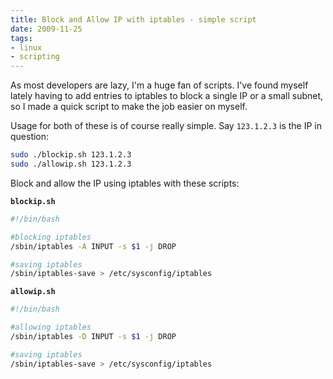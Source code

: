 ```yaml
---
title: Block and Allow IP with iptables - simple script
date: 2009-11-25
tags:
- linux
- scripting
---
```

As most developers are lazy, I'm a huge fan of scripts.  I've found myself lately having to add entries to iptables to block a single IP or a small subnet, so I made a quick script to make the job easier on myself.

<!--more-->

Usage for both of these is of course really simple.  Say `123.1.2.3` is the IP in question:
    
```bash
sudo ./blockip.sh 123.1.2.3
sudo ./allowip.sh 123.1.2.3
```

Block and allow the IP using iptables with these scripts:

**`blockip.sh`**
```bash
#!/bin/bash

#blocking iptables
/sbin/iptables -A INPUT -s $1 -j DROP

#saving iptables
/sbin/iptables-save > /etc/sysconfig/iptables
```

**`allowip.sh`**
```bash    
#!/bin/bash

#allowing iptables
/sbin/iptables -D INPUT -s $1 -j DROP

#saving iptables
/sbin/iptables-save > /etc/sysconfig/iptables
```
